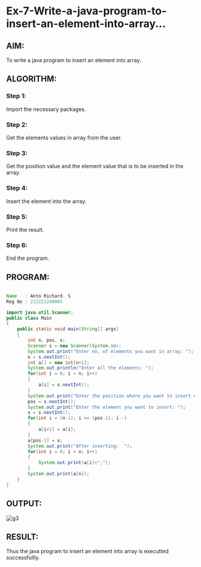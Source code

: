 # Ex-7-Write-a-java-program-to-insert-an-element-into-array...

## AIM:

To write a java program to insert an element into array.

## ALGORITHM:

### Step 1:

Import the necessary packages.

### Step 2:

Get the elements values in array from the user.

### Step 3:

Get the position value and the element value that is to be inserted in the array.

### Step 4:

Insert the element into the array.

### Step 5:

Print the result.

### Step 6:

End the program.

## PROGRAM:

``` java

Name   : Anto Richard. S
Reg No : 212221240005

import java.util.Scanner;
public class Main
{
    public static void main(String[] args)
    {
        int n, pos, x;
        Scanner s = new Scanner(System.in);
        System.out.print("Enter no. of elements you want in array: ");
        n = s.nextInt();
        int a[] = new int[n+1];
        System.out.println("Enter all the elements: ");
        for(int i = 0; i < n; i++)
        {
            a[i] = s.nextInt();
        }
        System.out.print("Enter the position where you want to insert element: ");
        pos = s.nextInt();
        System.out.print("Enter the element you want to insert: ");
        x = s.nextInt();
        for(int i = (n-1); i >= (pos-1); i--)
        {
            a[i+1] = a[i];
        }
        a[pos-1] = x;
        System.out.print("After inserting:  ");
        for(int i = 0; i < n; i++)
        {
            System.out.print(a[i]+",");
        }
        System.out.print(a[n]);
    }
}

```

## OUTPUT:

![g3](https://github.com/anto-richard/Ex-7-Write-a-java-program-to-insert-an-element-into-array/assets/93427534/53cfe910-a6c8-4010-8d75-9bdd2d212029)

## RESULT:

Thus the java program to insert an element into array is executted successfullly.

